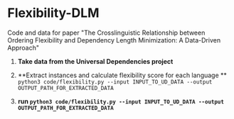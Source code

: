 # Flexibility-DLM
Code and data for paper "The Crosslinguistic Relationship between Ordering Flexibility and Dependency Length Minimization: A Data-Driven Approach"

1. **Take data from the Universal Dependencies project**

1. **Extract instances and calculate flexibility score for each language **
```python3 code/flexibility.py --input INPUT_TO_UD_DATA --output OUTPUT_PATH_FOR_EXTRACTED_DATA```

1. **run ```python3 code/flexibility.py --input INPUT_TO_UD_DATA --output OUTPUT_PATH_FOR_EXTRACTED_DATA```**
